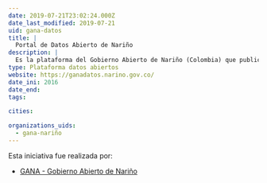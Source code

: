 ```yaml
---
date: 2019-07-21T23:02:24.000Z
date_last_modified: 2019-07-21
uid: gana-datos
title: |
  Portal de Datos Abierto de Nariño
description: |
  Es la plataforma del Gobierno Abierto de Nariño (Colombia) que publica datos de las distintas dependencias de la Gobernación y la ciudadanía los puede utilizar para hacer veeduría a la gestión del gobierno, llevar a cabo investigaciones o construir aplicaciones y servicios.
type: Plataforma datos abiertos
website: https://ganadatos.narino.gov.co/
date_ini: 2016
date_end: 
tags:

cities: 

organizations_uids:
  - gana-nariño
---
```


Esta iniciativa fue realizada por:

- [GANA - Gobierno Abierto de Nariño](/organizaciones/gana-nariño)
